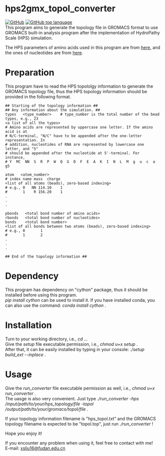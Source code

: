 # hps2gmx_topol_converter
[![GitHub](https://img.shields.io/github/license/sscake/hps2gmx_topol_converter)](LICENSE)
[![GitHub top language](https://img.shields.io/github/languages/top/sscake/hps2gmx_topol_converter)](https://www.python.org/)  
This program aims to generate the topology file in GROMACS format to use GROMACS built-in analysis program after the implementation of HydroPathy Scale (HPS) simulation.  

The HPS parameters of amino acids used in this program are from [here](https://doi.org/10.1371/journal.pcbi.1005941), and the ones of nucleotides are from [here](https://doi.org/10.1093/nar/gkaa1099). 

# Preparation
This program have to read the HPS topololgy information to generate the GROMACS topology file, thus the HPS topology information should be provided in the following format.  

```
## Starting of the topology information ##  
## Any information about the simulation. ##  
types   <type_number>    # type_number is the total number of the bead types, e.g., 23  
<a list of all the types>    
# Amino acids are represented by uppercase one letter. If the amino acid is at 
# N/C-terminal, "N/C" have to be appended after the one-letter representation. In 
# addition, nucleotides of RNA are represented by lowercase one letter, and "5" 
# should be appended after the nucleotide at 5'-terminal. For instance, 
# Y  MC  NN  S  R  P  W  Q  G  D  F  E  A  K  I  N  L  M  g  u  c  a  g5  

atom   <atom_number>  
# index name mass  charge  
<list of all atoms (beads), zero-based indexing>  
# e.g., 0   NN 114.10    1  
#       1    R 156.20    1  
.  
.  
.  
  
pbonds   <total bond number of amino acids>  
rbonds   <total bond number of nucleotides>  
bonds    <total bond number>  
<list of all bonds between two atoms (beads), zero-based indexing>  
# e.g., 0       1  
#       1       2  
.  
.  
.  
  
## End of the topology information ##  
```
  
  
# Dependency
This program has dependency on "cython" package, thus it should be installed before using this program.   
*pip install cython* can be used to install it. If you have installed conda, you can also use the command: *conda install cython* .   

# Installation
Turn to your working directory, i.e., *cd ...*  
Give the *setup* file executable permission, i.e., *chmod u+x setup* .  
After that, it can be easily installed by typing in your console: *./setup build_ext --inplace* .  

# Usage
Give the *run_converter* file executable permission as well, i.e., *chmod u+x run_converter* .  
The uasge is also very convenient. Just type *./run_converter -hps /input/path/to/your/hps_topology/file -topol /output/path/to/your/gromacs/topol/file* .  
  
If your topology information filename is "hps_topol.txt" and the GROMACS topology filename is expected to be "topol.top", just run *./run_converter* !  
  
Hope you enjoy it!   

If you encounter any problem when using it, feel free to contact with me!  
E-mail: xsliu16@fudan.edu.cn
